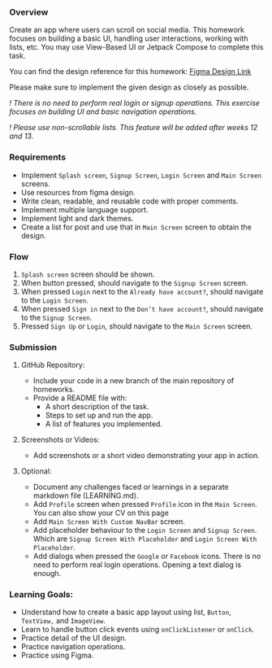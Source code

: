 ### Overview
Create an app where users can scroll on social media. This homework focuses on building a basic UI, handling user interactions, working with lists, etc. You may use View-Based UI or Jetpack Compose to complete this task.

You can find the design reference for this homework: [Figma Design Link](https://www.figma.com/design/osgv4l25V3DdTgKsLhujGV/Social-Media-App-Design-%7C-Social-Media-App---Tracely-(Community)?node-id=53-344&t=O8pcnKEOocu5uAzm-0)

Please make sure to implement the given design as closely as possible.

_! There is no need to perform real login or signup operations. This exercise focuses on building UI and basic navigation operations._

_! Please use non-scrollable lists. This feature will be added after weeks 12 and 13._

### Requirements
- Implement `Splash screen`, `Signup Screen`, `Login Screen` and `Main Screen` screens.
- Use resources from figma design. 
- Write clean, readable, and reusable code with proper comments.
- Implement multiple language support. 
- Implement light and dark themes.
- Create a list for post and use that in `Main Screen` screen to obtain the design.

### Flow
1. `Splash screen` screen should be shown. 
2. When button pressed, should navigate to the `Signup Screen` screen.
3. When pressed `Login` next to the `Already have account?`, should navigate to the `Login Screen`.
4. When pressed `Sign in` next to the `Don’t have account?`, should navigate to the `Signup Screen`.
5. Pressed `Sign Up` or `Login`, should navigate to the `Main Screen` screen.

### Submission
1. GitHub Repository:
   - Include your code in a new branch of the main repository of homeworks.
   - Provide a README file with:
     - A short description of the task.
     - Steps to set up and run the app.
     - A list of features you implemented.

2. Screenshots or Videos:
   - Add screenshots or a short video demonstrating your app in action.

3. Optional:
   - Document any challenges faced or learnings in a separate markdown file (LEARNING.md).
   - Add `Profile` screen when pressed `Profile` icon in the `Main Screen`. You can also show your CV on this page
   - Add `Main Screen With Custom NavBar` screen.
   - Add placeholder behaviour to the `Login Screen` and `Signup Screen`. Which are `Signup Screen With Placeholder` and `Login Screen With Placeholder`.
   - Add dialogs when pressed the `Google` or `Facebook` icons. There is no need to perform real login operations. Opening a text dialog is enough. 

### Learning Goals:
- Understand how to create a basic app layout using list, `Button`, `TextView,` and `ImageView`.
- Learn to handle button click events using `onClickListener` or `onClick`.
- Practice detail of the UI design.
- Practice navigation operations.
- Practice using Figma.
